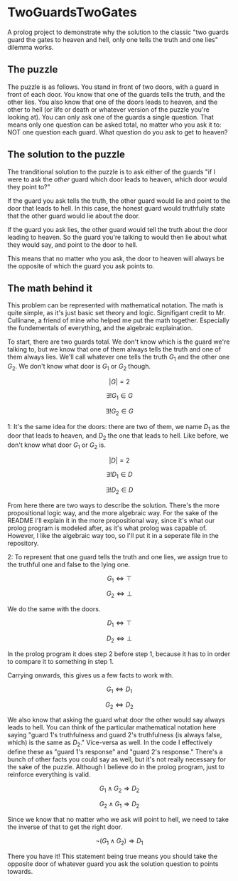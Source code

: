 # TwoGuardsTwoGates
A prolog project to demonstrate why the solution to the classic "two guards guard the gates to heaven and hell, only one tells the truth and one lies" dilemma works. 

## The puzzle

The puzzle is as follows. You stand in front of two doors, with a guard in front of each door. You know that one of the guards tells the truth, and the other lies. You also know that one of the doors leads to heaven, and the other to hell (or life or death or whatever version of the puzzle you're looking at). You can only ask one of the guards a single question. That means only one question can be asked total, no matter who you ask it to: NOT one question each guard. What question do you ask to get to heaven? 

## The solution to the puzzle

The tranditional solution to the puzzle is to ask either of the guards "if I were to ask the *other* guard which door leads to heaven, which door would they point to?"

If the guard you ask tells the truth, the other guard would lie and point to the door that leads to hell. In this case, the honest guard would truthfully state that the other guard would lie about the door.

If the guard you ask lies, the other guard would tell the truth about the door leading to heaven. So the guard you're talking to would then lie about what they would say, and point to the door to hell. 

This means that no matter who you ask, the door to heaven will always be the opposite of which the guard you ask points to. 

## The math behind it

This problem can be represented with mathematical notation. The math is quite simple, as it's just basic set theory and logic. Signifigant credit to Mr. Cullinane, a friend of mine who helped me put the math together. Especially the fundementals of everything, and the algebraic explaination. 

To start, there are two guards total. We don't know which is the guard we're talking to, but we know that one of them always tells the truth and one of them always lies. We'll call whatever one tells the truth $G_1$ and the other one $G_2$. We don't know what door is $G_1$ or $G_2$ though. 

$$ |G| = 2 $$

$$ \exists! G_1 \in G $$

$$ \exists! G_2 \in G $$

1: It's the same idea for the doors: there are two of them, we name $D_1$ as the door that leads to heaven, and $D_2$ the one that leads to hell. Like before, we don't know what door $G_1$ or $G_2$ is. 

$$ |D| = 2 $$

$$ \exists! D_1 \in D $$

$$ \exists! D_2 \in D $$

From here there are two ways to describe the solution. There's the more propositional logic way, and the more algebraic way. For the sake of the README I'll explain it in the more propositional way, since it's what our prolog program is modeled after, as it's what prolog was capable of. However, I like the algebraic way too, so I'll put it in a seperate file in the repository.  

2: To represent that one guard tells the truth and one lies, we assign true to the truthful one and false to the lying one. 

$$ G_1 \Leftrightarrow \top$$

$$ G_2 \Leftrightarrow \bot$$

We do the same with the doors. 

$$ D_1 \Leftrightarrow \top$$

$$ D_2 \Leftrightarrow \bot$$

In the prolog program it does step 2 before step 1, because it has to in order to compare it to something in step 1. 

Carrying onwards, this gives us a few facts to work with. 

$$ G_1 \Leftrightarrow D_1 $$

$$ G_2 \Leftrightarrow D_2 $$

We also know that asking the guard what door the other would say always leads to hell. You can think of the particular mathematical notation here saying "guard 1's truthfulness and guard 2's truthfulness (is always false, which) is the same as $D_2$." Vice-versa as well. In the code I effectively define these as "guard 1's response" and "guard 2's response." There's a bunch of other facts you could say as well, but it's not really necessary for the sake of the puzzle. Although I believe do in the prolog program, just to reinforce everything is valid. 

$$ G_1 \land G_2 \Rightarrow D_2 $$

$$ G_2 \land G_1 \Rightarrow D_2 $$

Since we know that no matter who we ask will point to hell, we need to take the inverse of that to get the right door. 

$$ \neg (G_1 \land G_2) \Rightarrow D_1 $$

There you have it! This statement being true means you should take the opposite door of whatever guard you ask the solution question to points towards. 
